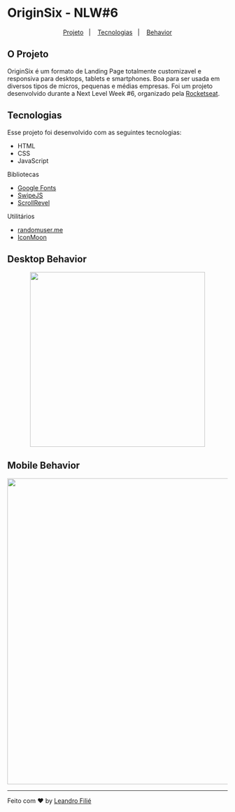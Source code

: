 # OriginSix - NLW#6

<p align="center">
  <a href="#o-projeto">Projeto</a>&nbsp;&nbsp;&nbsp;|&nbsp;&nbsp;&nbsp;
  <a href="#tecnologias">Tecnologias</a>&nbsp;&nbsp;&nbsp;|&nbsp;&nbsp;&nbsp;
  <a href="#desktop-behavior">Behavior</a>
</p>

## O Projeto
OriginSix é um formato de Landing Page totalmente customizavel e responsiva para desktops, tablets e smartphones. Boa para ser usada em diversos tipos de micros, pequenas e médias empresas.
Foi um projeto desenvolvido durante a Next Level Week #6, organizado pela [Rocketseat](https://rocketseat.com.br/).


## Tecnologias

Esse projeto foi desenvolvido com as seguintes tecnologias:

- HTML
- CSS
- JavaScript

Bibliotecas

- [Google Fonts](https://fonts.google.com/)
- [SwipeJS](https://github.com/nolimits4web/Swiper)
- [ScrollRevel](https://scrollrevealjs.org)

Utilitários

- [randomuser.me](https://randomuser.me/photos)
- [IconMoon](https://icomoon.io/app/#/select)



## Desktop Behavior
<p align="center">
  <img src='.github/desktop-gif.gif' height="400px">
</p>

## Mobile Behavior
<p align="center">
  <img src='.github/mobile-gif.gif' height="700px">
</p>

---

Feito com :heart: by [Leandro Filié](https://github.com/LeandroFilie)